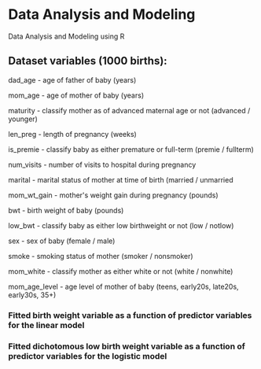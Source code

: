 # Data Analysis and Modeling
Data Analysis and Modeling using R

## Dataset variables (1000 births):

dad_age - age of father of baby (years)

mom_age - age of mother of baby (years)

maturity - classify mother as of advanced maternal age or not (advanced / younger)

len_preg - length of pregnancy (weeks)

is_premie - classify baby as either premature or full-term (premie / fullterm)

num_visits - number of visits to hospital during pregnancy

marital - marital status of mother at time of birth (married / unmarried

mom_wt_gain - mother's weight gain during pregnancy (pounds)

bwt - birth weight of baby (pounds)

low_bwt - classify baby as either low birthweight or not (low / notlow)

sex - sex of baby (female / male)

smoke - smoking status of mother (smoker / nonsmoker)

mom_white - classify mother as either white or not (white / nonwhite)

mom_age_level - age level of mother of baby (teens, early20s, late20s, early30s, 35+)

### Fitted birth weight variable as a function of predictor variables for the linear model

### Fitted dichotomous low birth weight variable as a function of predictor variables for the logistic model

